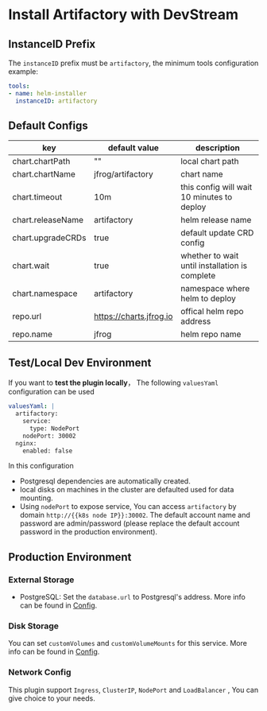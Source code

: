 # Install Artifactory with DevStream

## InstanceID Prefix

The `instanceID` prefix must be `artifactory`, the minimum tools configuration example:

```yaml
tools:
- name: helm-installer
  instanceID: artifactory
```

## Default Configs

| key                | default value           | description                                        |
| ----               | ----                    | ----                                               |
| chart.chartPath    | ""                      | local chart path                                   |
| chart.chartName    | jfrog/artifactory       | chart name                                         |
| chart.timeout      | 10m                     | this config will wait 10 minutes to deploy         |
| chart.releaseName  | artifactory             | helm release name                                  |
| chart.upgradeCRDs  | true                    | default update CRD config                          |
| chart.wait         | true                    | whether to wait until installation is complete     |
| chart.namespace    | artifactory             | namespace where helm to deploy                     |
| repo.url           | https://charts.jfrog.io | offical helm repo address                          |
| repo.name          | jfrog                   | helm repo name                                     |

## Test/Local Dev Environment

If you want to **test the plugin locally**， The following `valuesYaml` configuration can be used

```yaml
valuesYaml: |
  artifactory:
    service:
      type: NodePort
    nodePort: 30002
  nginx:
    enabled: false
```

In this configuration

- Postgresql dependencies are automatically created.
- local disks on machines in the cluster are defaulted used for data mounting.
- Using `nodePort` to expose service, You can access `artifactory` by domain `http://{{k8s node IP}}:30002`. The default account name and password are admin/password (please replace the default account password in the production environment).

## Production Environment

### External Storage

- PostgreSQL: Set the `database.url` to Postgresql's address. More info can be found in [Config](https://www.jfrog.com/confluence/display/JFROG/Configuring+the+Database).

### Disk Storage

You can set `customVolumes` and `customVolumeMounts` for this service. More info can be found in [Config](https://www.jfrog.com/confluence/display/JFROG/Configuring+the+Filestore).

### Network Config

This plugin support `Ingress`, `ClusterIP`, `NodePort` and `LoadBalancer` , You can give choice to your needs.
